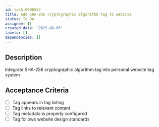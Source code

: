 ```yaml
---
id: task-0000562
title: Add SHA-256 cryptographic algorithm tag to website
status: To Do
assignee: []
created_date: '2025-08-05'
labels: []
dependencies: []
---
```


## Description

Integrate SHA-256 cryptographic algorithm tag into personal website tag system

## Acceptance Criteria

- [ ] Tag appears in tag listing
- [ ] Tag links to relevant content
- [ ] Tag metadata is properly configured
- [ ] Tag follows website design standards
